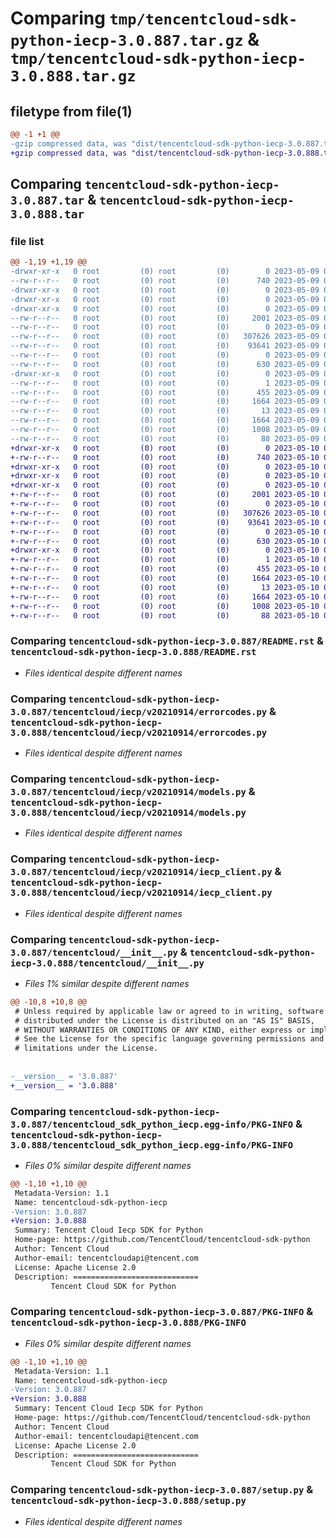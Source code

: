 # Comparing `tmp/tencentcloud-sdk-python-iecp-3.0.887.tar.gz` & `tmp/tencentcloud-sdk-python-iecp-3.0.888.tar.gz`

## filetype from file(1)

```diff
@@ -1 +1 @@
-gzip compressed data, was "dist/tencentcloud-sdk-python-iecp-3.0.887.tar", last modified: Tue May  9 03:02:56 2023, max compression
+gzip compressed data, was "dist/tencentcloud-sdk-python-iecp-3.0.888.tar", last modified: Wed May 10 02:17:13 2023, max compression
```

## Comparing `tencentcloud-sdk-python-iecp-3.0.887.tar` & `tencentcloud-sdk-python-iecp-3.0.888.tar`

### file list

```diff
@@ -1,19 +1,19 @@
-drwxr-xr-x   0 root         (0) root         (0)        0 2023-05-09 03:02:56.000000 tencentcloud-sdk-python-iecp-3.0.887/
--rw-r--r--   0 root         (0) root         (0)      740 2023-05-09 03:02:56.000000 tencentcloud-sdk-python-iecp-3.0.887/README.rst
-drwxr-xr-x   0 root         (0) root         (0)        0 2023-05-09 03:02:56.000000 tencentcloud-sdk-python-iecp-3.0.887/tencentcloud/
-drwxr-xr-x   0 root         (0) root         (0)        0 2023-05-09 03:02:56.000000 tencentcloud-sdk-python-iecp-3.0.887/tencentcloud/iecp/
-drwxr-xr-x   0 root         (0) root         (0)        0 2023-05-09 03:02:56.000000 tencentcloud-sdk-python-iecp-3.0.887/tencentcloud/iecp/v20210914/
--rw-r--r--   0 root         (0) root         (0)     2001 2023-05-09 03:02:56.000000 tencentcloud-sdk-python-iecp-3.0.887/tencentcloud/iecp/v20210914/errorcodes.py
--rw-r--r--   0 root         (0) root         (0)        0 2023-05-09 03:02:56.000000 tencentcloud-sdk-python-iecp-3.0.887/tencentcloud/iecp/v20210914/__init__.py
--rw-r--r--   0 root         (0) root         (0)   307626 2023-05-09 03:02:56.000000 tencentcloud-sdk-python-iecp-3.0.887/tencentcloud/iecp/v20210914/models.py
--rw-r--r--   0 root         (0) root         (0)    93641 2023-05-09 03:02:56.000000 tencentcloud-sdk-python-iecp-3.0.887/tencentcloud/iecp/v20210914/iecp_client.py
--rw-r--r--   0 root         (0) root         (0)        0 2023-05-09 03:02:56.000000 tencentcloud-sdk-python-iecp-3.0.887/tencentcloud/iecp/__init__.py
--rw-r--r--   0 root         (0) root         (0)      630 2023-05-09 03:02:56.000000 tencentcloud-sdk-python-iecp-3.0.887/tencentcloud/__init__.py
-drwxr-xr-x   0 root         (0) root         (0)        0 2023-05-09 03:02:56.000000 tencentcloud-sdk-python-iecp-3.0.887/tencentcloud_sdk_python_iecp.egg-info/
--rw-r--r--   0 root         (0) root         (0)        1 2023-05-09 03:02:56.000000 tencentcloud-sdk-python-iecp-3.0.887/tencentcloud_sdk_python_iecp.egg-info/dependency_links.txt
--rw-r--r--   0 root         (0) root         (0)      455 2023-05-09 03:02:56.000000 tencentcloud-sdk-python-iecp-3.0.887/tencentcloud_sdk_python_iecp.egg-info/SOURCES.txt
--rw-r--r--   0 root         (0) root         (0)     1664 2023-05-09 03:02:56.000000 tencentcloud-sdk-python-iecp-3.0.887/tencentcloud_sdk_python_iecp.egg-info/PKG-INFO
--rw-r--r--   0 root         (0) root         (0)       13 2023-05-09 03:02:56.000000 tencentcloud-sdk-python-iecp-3.0.887/tencentcloud_sdk_python_iecp.egg-info/top_level.txt
--rw-r--r--   0 root         (0) root         (0)     1664 2023-05-09 03:02:56.000000 tencentcloud-sdk-python-iecp-3.0.887/PKG-INFO
--rw-r--r--   0 root         (0) root         (0)     1008 2023-05-09 03:02:56.000000 tencentcloud-sdk-python-iecp-3.0.887/setup.py
--rw-r--r--   0 root         (0) root         (0)       88 2023-05-09 03:02:56.000000 tencentcloud-sdk-python-iecp-3.0.887/setup.cfg
+drwxr-xr-x   0 root         (0) root         (0)        0 2023-05-10 02:17:13.000000 tencentcloud-sdk-python-iecp-3.0.888/
+-rw-r--r--   0 root         (0) root         (0)      740 2023-05-10 02:17:13.000000 tencentcloud-sdk-python-iecp-3.0.888/README.rst
+drwxr-xr-x   0 root         (0) root         (0)        0 2023-05-10 02:17:13.000000 tencentcloud-sdk-python-iecp-3.0.888/tencentcloud/
+drwxr-xr-x   0 root         (0) root         (0)        0 2023-05-10 02:17:13.000000 tencentcloud-sdk-python-iecp-3.0.888/tencentcloud/iecp/
+drwxr-xr-x   0 root         (0) root         (0)        0 2023-05-10 02:17:13.000000 tencentcloud-sdk-python-iecp-3.0.888/tencentcloud/iecp/v20210914/
+-rw-r--r--   0 root         (0) root         (0)     2001 2023-05-10 02:17:13.000000 tencentcloud-sdk-python-iecp-3.0.888/tencentcloud/iecp/v20210914/errorcodes.py
+-rw-r--r--   0 root         (0) root         (0)        0 2023-05-10 02:17:13.000000 tencentcloud-sdk-python-iecp-3.0.888/tencentcloud/iecp/v20210914/__init__.py
+-rw-r--r--   0 root         (0) root         (0)   307626 2023-05-10 02:17:13.000000 tencentcloud-sdk-python-iecp-3.0.888/tencentcloud/iecp/v20210914/models.py
+-rw-r--r--   0 root         (0) root         (0)    93641 2023-05-10 02:17:13.000000 tencentcloud-sdk-python-iecp-3.0.888/tencentcloud/iecp/v20210914/iecp_client.py
+-rw-r--r--   0 root         (0) root         (0)        0 2023-05-10 02:17:13.000000 tencentcloud-sdk-python-iecp-3.0.888/tencentcloud/iecp/__init__.py
+-rw-r--r--   0 root         (0) root         (0)      630 2023-05-10 02:17:13.000000 tencentcloud-sdk-python-iecp-3.0.888/tencentcloud/__init__.py
+drwxr-xr-x   0 root         (0) root         (0)        0 2023-05-10 02:17:13.000000 tencentcloud-sdk-python-iecp-3.0.888/tencentcloud_sdk_python_iecp.egg-info/
+-rw-r--r--   0 root         (0) root         (0)        1 2023-05-10 02:17:13.000000 tencentcloud-sdk-python-iecp-3.0.888/tencentcloud_sdk_python_iecp.egg-info/dependency_links.txt
+-rw-r--r--   0 root         (0) root         (0)      455 2023-05-10 02:17:13.000000 tencentcloud-sdk-python-iecp-3.0.888/tencentcloud_sdk_python_iecp.egg-info/SOURCES.txt
+-rw-r--r--   0 root         (0) root         (0)     1664 2023-05-10 02:17:13.000000 tencentcloud-sdk-python-iecp-3.0.888/tencentcloud_sdk_python_iecp.egg-info/PKG-INFO
+-rw-r--r--   0 root         (0) root         (0)       13 2023-05-10 02:17:13.000000 tencentcloud-sdk-python-iecp-3.0.888/tencentcloud_sdk_python_iecp.egg-info/top_level.txt
+-rw-r--r--   0 root         (0) root         (0)     1664 2023-05-10 02:17:13.000000 tencentcloud-sdk-python-iecp-3.0.888/PKG-INFO
+-rw-r--r--   0 root         (0) root         (0)     1008 2023-05-10 02:17:13.000000 tencentcloud-sdk-python-iecp-3.0.888/setup.py
+-rw-r--r--   0 root         (0) root         (0)       88 2023-05-10 02:17:13.000000 tencentcloud-sdk-python-iecp-3.0.888/setup.cfg
```

### Comparing `tencentcloud-sdk-python-iecp-3.0.887/README.rst` & `tencentcloud-sdk-python-iecp-3.0.888/README.rst`

 * *Files identical despite different names*

### Comparing `tencentcloud-sdk-python-iecp-3.0.887/tencentcloud/iecp/v20210914/errorcodes.py` & `tencentcloud-sdk-python-iecp-3.0.888/tencentcloud/iecp/v20210914/errorcodes.py`

 * *Files identical despite different names*

### Comparing `tencentcloud-sdk-python-iecp-3.0.887/tencentcloud/iecp/v20210914/models.py` & `tencentcloud-sdk-python-iecp-3.0.888/tencentcloud/iecp/v20210914/models.py`

 * *Files identical despite different names*

### Comparing `tencentcloud-sdk-python-iecp-3.0.887/tencentcloud/iecp/v20210914/iecp_client.py` & `tencentcloud-sdk-python-iecp-3.0.888/tencentcloud/iecp/v20210914/iecp_client.py`

 * *Files identical despite different names*

### Comparing `tencentcloud-sdk-python-iecp-3.0.887/tencentcloud/__init__.py` & `tencentcloud-sdk-python-iecp-3.0.888/tencentcloud/__init__.py`

 * *Files 1% similar despite different names*

```diff
@@ -10,8 +10,8 @@
 # Unless required by applicable law or agreed to in writing, software
 # distributed under the License is distributed on an "AS IS" BASIS,
 # WITHOUT WARRANTIES OR CONDITIONS OF ANY KIND, either express or implied.
 # See the License for the specific language governing permissions and
 # limitations under the License.
 
 
-__version__ = '3.0.887'
+__version__ = '3.0.888'
```

### Comparing `tencentcloud-sdk-python-iecp-3.0.887/tencentcloud_sdk_python_iecp.egg-info/PKG-INFO` & `tencentcloud-sdk-python-iecp-3.0.888/tencentcloud_sdk_python_iecp.egg-info/PKG-INFO`

 * *Files 0% similar despite different names*

```diff
@@ -1,10 +1,10 @@
 Metadata-Version: 1.1
 Name: tencentcloud-sdk-python-iecp
-Version: 3.0.887
+Version: 3.0.888
 Summary: Tencent Cloud Iecp SDK for Python
 Home-page: https://github.com/TencentCloud/tencentcloud-sdk-python
 Author: Tencent Cloud
 Author-email: tencentcloudapi@tencent.com
 License: Apache License 2.0
 Description: ============================
         Tencent Cloud SDK for Python
```

### Comparing `tencentcloud-sdk-python-iecp-3.0.887/PKG-INFO` & `tencentcloud-sdk-python-iecp-3.0.888/PKG-INFO`

 * *Files 0% similar despite different names*

```diff
@@ -1,10 +1,10 @@
 Metadata-Version: 1.1
 Name: tencentcloud-sdk-python-iecp
-Version: 3.0.887
+Version: 3.0.888
 Summary: Tencent Cloud Iecp SDK for Python
 Home-page: https://github.com/TencentCloud/tencentcloud-sdk-python
 Author: Tencent Cloud
 Author-email: tencentcloudapi@tencent.com
 License: Apache License 2.0
 Description: ============================
         Tencent Cloud SDK for Python
```

### Comparing `tencentcloud-sdk-python-iecp-3.0.887/setup.py` & `tencentcloud-sdk-python-iecp-3.0.888/setup.py`

 * *Files identical despite different names*

